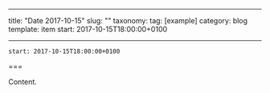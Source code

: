 
---
title: "Date 2017-10-15"
slug: ""
taxonomy:
tag: [example]
category: blog
template: item
start: 2017-10-15T18:00:00+0100

---

``start: 2017-10-15T18:00:00+0100``

===

Content.

